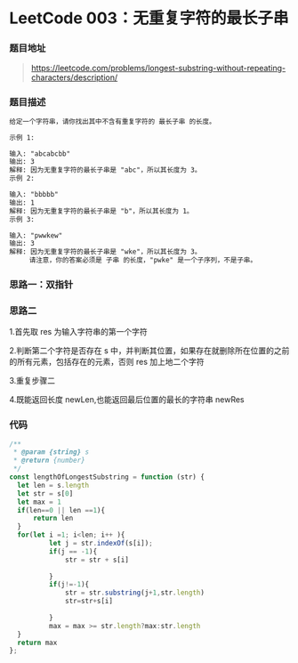 # LeetCode 003：无重复字符的最长子串

### 题目地址

> https://leetcode.com/problems/longest-substring-without-repeating-characters/description/

### 题目描述

```md
给定一个字符串，请你找出其中不含有重复字符的 最长子串 的长度。

示例 1:

输入: "abcabcbb"
输出: 3
解释: 因为无重复字符的最长子串是 "abc"，所以其长度为 3。
示例 2:

输入: "bbbbb"
输出: 1
解释: 因为无重复字符的最长子串是 "b"，所以其长度为 1。
示例 3:

输入: "pwwkew"
输出: 3
解释: 因为无重复字符的最长子串是 "wke"，所以其长度为 3。
     请注意，你的答案必须是 子串 的长度，"pwke" 是一个子序列，不是子串。

```

### 思路一：双指针

### 思路二

1.首先取 res 为输入字符串的第一个字符

2.判断第二个字符是否存在 s 中，并判断其位置，如果存在就删除所在位置的之前的所有元素，包括存在的元素，否则 res 加上地二个字符

3.重复步骤二

4.既能返回长度 newLen,也能返回最后位置的最长的字符串 newRes

### 代码

```javascript
/**
 * @param {string} s
 * @return {number}
 */
const lengthOfLongestSubstring = function (str) {
  let len = s.length
  let str = s[0]
  let max = 1
  if(len==0 || len ==1){
      return len
  }
  for(let i =1; i<len; i++ ){
          let j = str.indexOf(s[i]);
          if(j == -1){
              str = str + s[i]
              
          }
          if(j!=-1){
              str = str.substring(j+1,str.length)
              str=str+s[i]
              
          }
          max = max >= str.length?max:str.length
  }
  return max
};
```
